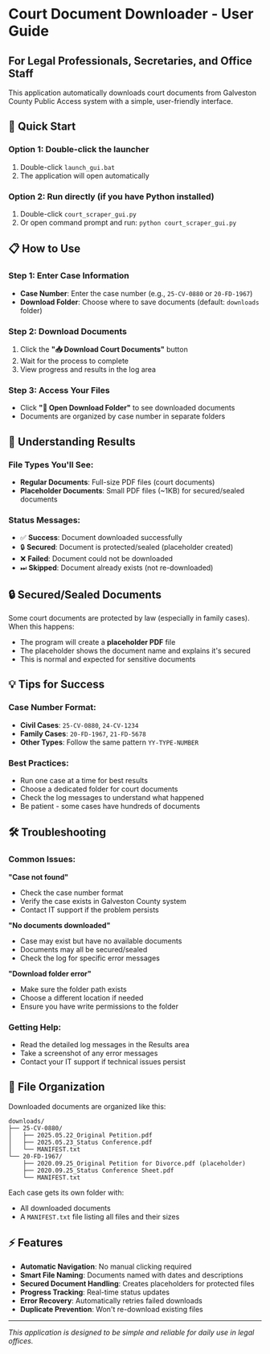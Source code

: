 # Court Document Downloader - User Guide

## For Legal Professionals, Secretaries, and Office Staff

This application automatically downloads court documents from Galveston County Public Access system with a simple, user-friendly interface.

## 🚀 Quick Start

### Option 1: Double-click the launcher
1. Double-click `launch_gui.bat`
2. The application will open automatically

### Option 2: Run directly (if you have Python installed)
1. Double-click `court_scraper_gui.py`
2. Or open command prompt and run: `python court_scraper_gui.py`

## 📋 How to Use

### Step 1: Enter Case Information
- **Case Number**: Enter the case number (e.g., `25-CV-0880` or `20-FD-1967`)
- **Download Folder**: Choose where to save documents (default: `downloads` folder)

### Step 2: Download Documents
1. Click the **"📥 Download Court Documents"** button
2. Wait for the process to complete
3. View progress and results in the log area

### Step 3: Access Your Files
- Click **"📂 Open Download Folder"** to see downloaded documents
- Documents are organized by case number in separate folders

## 📄 Understanding Results

### File Types You'll See:
- **Regular Documents**: Full-size PDF files (court documents)
- **Placeholder Documents**: Small PDF files (~1KB) for secured/sealed documents

### Status Messages:
- ✅ **Success**: Document downloaded successfully  
- 🔒 **Secured**: Document is protected/sealed (placeholder created)
- ❌ **Failed**: Document could not be downloaded
- ⏭ **Skipped**: Document already exists (not re-downloaded)

## 🔒 Secured/Sealed Documents

Some court documents are protected by law (especially in family cases). When this happens:
- The program will create a **placeholder PDF** file
- The placeholder shows the document name and explains it's secured
- This is normal and expected for sensitive documents

## 💡 Tips for Success

### Case Number Format:
- **Civil Cases**: `25-CV-0880`, `24-CV-1234`
- **Family Cases**: `20-FD-1967`, `21-FD-5678`
- **Other Types**: Follow the same pattern `YY-TYPE-NUMBER`

### Best Practices:
- Run one case at a time for best results
- Choose a dedicated folder for court documents
- Check the log messages to understand what happened
- Be patient - some cases have hundreds of documents

## 🛠 Troubleshooting

### Common Issues:

**"Case not found"**
- Check the case number format
- Verify the case exists in Galveston County system
- Contact IT support if the problem persists

**"No documents downloaded"**
- Case may exist but have no available documents
- Documents may all be secured/sealed
- Check the log for specific error messages

**"Download folder error"**
- Make sure the folder path exists
- Choose a different location if needed
- Ensure you have write permissions to the folder

### Getting Help:
- Read the detailed log messages in the Results area
- Take a screenshot of any error messages
- Contact your IT support if technical issues persist

## 📁 File Organization

Downloaded documents are organized like this:
```
downloads/
├── 25-CV-0880/
│   ├── 2025.05.22_Original Petition.pdf
│   ├── 2025.05.23_Status Conference.pdf
│   └── MANIFEST.txt
└── 20-FD-1967/
    ├── 2020.09.25_Original Petition for Divorce.pdf (placeholder)
    ├── 2020.09.25_Status Conference Sheet.pdf
    └── MANIFEST.txt
```

Each case gets its own folder with:
- All downloaded documents
- A `MANIFEST.txt` file listing all files and their sizes

## ⚡ Features

- **Automatic Navigation**: No manual clicking required
- **Smart File Naming**: Documents named with dates and descriptions  
- **Secured Document Handling**: Creates placeholders for protected files
- **Progress Tracking**: Real-time status updates
- **Error Recovery**: Automatically retries failed downloads
- **Duplicate Prevention**: Won't re-download existing files

---

*This application is designed to be simple and reliable for daily use in legal offices.*